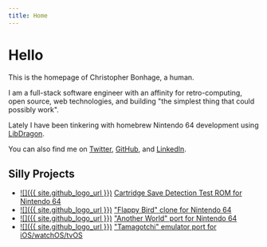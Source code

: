 ```yaml
---
title: Home
---
```

# Hello

This is the homepage of Christopher Bonhage, a human.

I am a full-stack software engineer with an affinity for retro-computing, open source, web technologies, and building "the simplest thing that could possibly work".

Lately I have been tinkering with homebrew Nintendo 64 development using [LibDragon](https://github.com/DragonMinded/libdragon/).

You can also find me on [Twitter](https://twitter.com/meeq64), [GitHub](https://github.com/meeq), and [LinkedIn](https://www.linkedin.com/in/christopher-bonhage-629612136/).

## Silly Projects

* [![]({{ site.github_logo_url }})](https://github.com/meeq/SaveTest-N64) [Cartridge Save Detection Test ROM for Nintendo 64](/SaveTest-N64)
* [![]({{ site.github_logo_url }})](https://github.com/meeq/FlappyBird-N64) ["Flappy Bird" clone for Nintendo 64](/FlappyBird-N64)
* [![]({{ site.github_logo_url }})](https://github.com/meeq/AnotherWorld-N64) ["Another World" port for Nintendo 64](/AnotherWorld-N64)
* [![]({{ site.github_logo_url }})](https://github.com/meeq/Tamatrix-Xcode) ["Tamagotchi" emulator port for iOS/watchOS/tvOS](/Tamatrix-Xcode)
